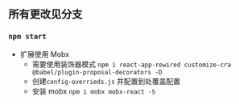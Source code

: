 ## 所有更改见分支

### `npm start`

- 扩展使用 Mobx
  - 需要使用装饰器模式 `npm i react-app-rewired customize-cra @babel/plugin-proposal-decorators -D`
  - 创建`config-overrieds.js` 并配置到处覆盖配置
  - 安装 mobx `npm i mobx mobx-react -S`
